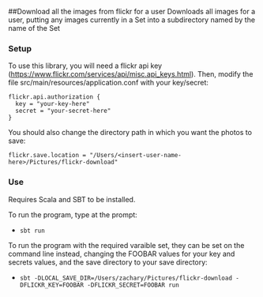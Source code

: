 ##Download all the images from flickr for a user
Downloads all images for a user, putting any images currently in a Set into a subdirectory named by the name of the Set

### Setup
To use this library, you will need a flickr api key (https://www.flickr.com/services/api/misc.api_keys.html).  Then, modify the file src/main/resources/application.conf with your key/secret:

```
flickr.api.authorization {
  key = "your-key-here"
  secret = "your-secret-here"
}
```

You should also change the directory path in which you want the photos to save:

```
flickr.save.location = "/Users/<insert-user-name-here>/Pictures/flickr-download"
```


### Use

Requires Scala and SBT to be installed.

To run the program, type at the prompt:

- `sbt run`

To run the program with the required varaible set, they can be set on the command line instead, changing the FOOBAR values for your key and secrets values, and the save directory to your save directory:

- `sbt -DLOCAL_SAVE_DIR=/Users/zachary/Pictures/flickr-download -DFLICKR_KEY=FOOBAR -DFLICKR_SECRET=FOOBAR run`
